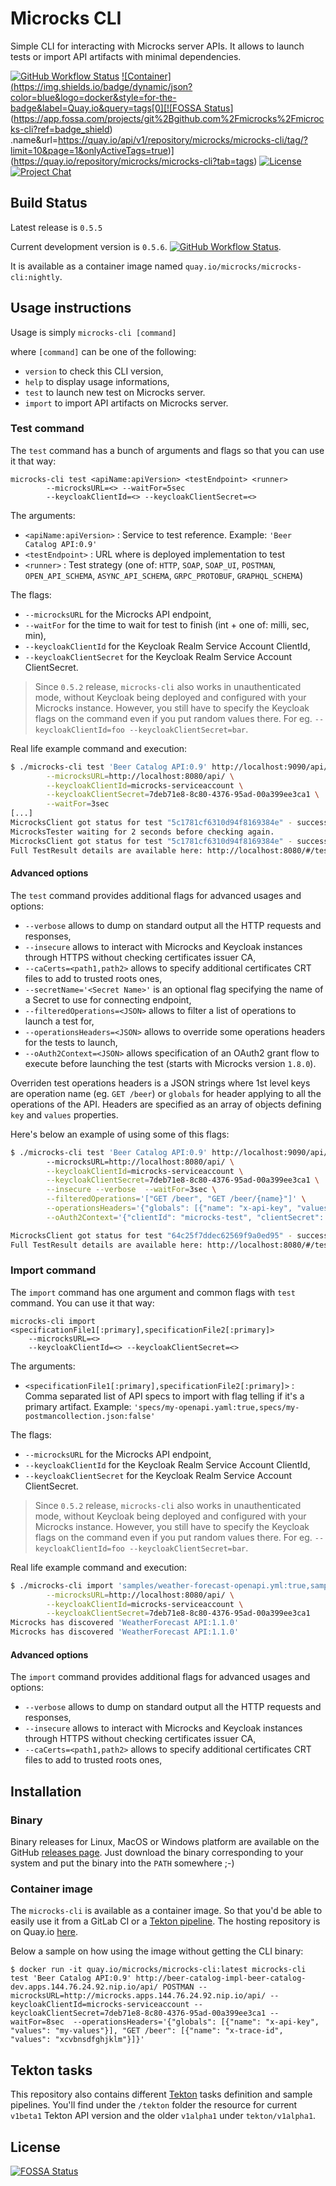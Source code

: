 # Microcks CLI

Simple CLI for interacting with Microcks server APIs.
It allows to launch tests or import API artifacts with minimal dependencies.

[![GitHub Workflow Status](https://img.shields.io/github/actions/workflow/status/microcks/microcks-cli/build-verify.yml?logo=github&style=for-the-badge)](https://github.com/microcks/microcks-cli/actions)
[![Container](https://img.shields.io/badge/dynamic/json?color=blue&logo=docker&style=for-the-badge&label=Quay.io&query=tags[0][![FOSSA Status](https://app.fossa.com/api/projects/git%2Bgithub.com%2Fmicrocks%2Fmicrocks-cli.svg?type=shield)](https://app.fossa.com/projects/git%2Bgithub.com%2Fmicrocks%2Fmicrocks-cli?ref=badge_shield)
.name&url=https://quay.io/api/v1/repository/microcks/microcks-cli/tag/?limit=10&page=1&onlyActiveTags=true)](https://quay.io/repository/microcks/microcks-cli?tab=tags)
[![License](https://img.shields.io/github/license/microcks/microcks-cli?style=for-the-badge&logo=apache)](https://www.apache.org/licenses/LICENSE-2.0)
[![Project Chat](https://img.shields.io/badge/discord-microcks-pink.svg?color=7289da&style=for-the-badge&logo=discord)](https://microcks.io/discord-invite/)


## Build Status

Latest release is `0.5.5`

Current development version is `0.5.6`. [![GitHub Workflow Status](https://img.shields.io/github/actions/workflow/status/microcks/microcks-cli/build-verify.yml?logo=github&style=for-the-badge)](https://github.com/microcks/microcks-cli/actions).

It is available as a container image named `quay.io/microcks/microcks-cli:nightly`.

## Usage instructions

Usage is simply `microcks-cli [command]`

where `[command]` can be one of the following:

* `version` to check this CLI version,
* `help` to display usage informations,
* `test` to launch new test on Microcks server.
* `import` to import API artifacts on Microcks server.

### Test command

The `test` command has a bunch of arguments and flags so that you can use it that way:

```
microcks-cli test <apiName:apiVersion> <testEndpoint> <runner>
        --microcksURL=<> --waitFor=5sec
        --keycloakClientId=<> --keycloakClientSecret=<>
```

The arguments:

* `<apiName:apiVersion>` : Service to test reference. Example: `'Beer Catalog API:0.9'`
* `<testEndpoint>` : URL where is deployed implementation to test
* `<runner>` : Test strategy (one of: `HTTP`, `SOAP`, `SOAP_UI`, `POSTMAN`, `OPEN_API_SCHEMA`, `ASYNC_API_SCHEMA`, `GRPC_PROTOBUF`, `GRAPHQL_SCHEMA`)

The flags:

* `--microcksURL` for the Microcks API endpoint,
* `--waitFor` for the time to wait for test to finish (int + one of: milli, sec, min),
* `--keycloakClientId` for the Keycloak Realm Service Account ClientId,
* `--keycloakClientSecret` for the Keycloak Realm Service Account ClientSecret.

> Since `0.5.2` release, `microcks-cli` also works in unauthenticated mode, without Keycloak being deployed and configured with your Microcks instance. However, you still have to specify the Keycloak flags on the command even if you put random values there. For eg. `--keycloakClientId=foo --keycloakClientSecret=bar`.

Real life example command and execution:

```sh
$ ./microcks-cli test 'Beer Catalog API:0.9' http://localhost:9090/api/ POSTMAN \
        --microcksURL=http://localhost:8080/api/ \
        --keycloakClientId=microcks-serviceaccount \
        --keycloakClientSecret=7deb71e8-8c80-4376-95ad-00a399ee3ca1 \
        --waitFor=3sec
[...]
MicrocksClient got status for test "5c1781cf6310d94f8169384e" - success: false, inProgress: true
MicrocksTester waiting for 2 seconds before checking again.
MicrocksClient got status for test "5c1781cf6310d94f8169384e" - success: true, inProgress: false
Full TestResult details are available here: http://localhost:8080/#/tests/5c1781cf6310d94f8169384e 
```

#### Advanced options

The `test` command provides additional flags for advanced usages and options:

* `--verbose` allows to dump on standard output all the HTTP requests and responses,
* `--insecure` allows to interact with Microcks and Keycloak instances through HTTPS without checking certificates issuer CA,
* `--caCerts=<path1,path2>` allows to specify additional certificates CRT files to add to trusted roots ones,
* `--secretName='<Secret Name>'` is an optional flag specifying the name of a Secret to use for connecting endpoint,
* `--filteredOperations=<JSON>` allows to filter a list of operations to launch a test for,
* `--operationsHeaders=<JSON>` allows to override some operations headers for the tests to launch,
* `--oAuth2Context=<JSON>` allows specification of an OAuth2 grant flow to execute before launching the test (starts with Microcks version `1.8.0`).

Overriden test operations headers is a JSON strings where 1st level keys are operation name (eg. `GET /beer`) or `globals` for header applying to all the operations of the API. Headers are specified as an array of objects defining `key` and `values` properties.

Here's below an example of using some of this flags:

```sh
$ ./microcks-cli test 'Beer Catalog API:0.9' http://localhost:9090/api/ OPEN_API_SCHEMA \                           
        --microcksURL=http://localhost:8080/api/ \
        --keycloakClientId=microcks-serviceaccount \
        --keycloakClientSecret=7deb71e8-8c80-4376-95ad-00a399ee3ca1 \
        --insecure --verbose  --waitFor=3sec \
        --filteredOperations='["GET /beer", "GET /beer/{name}"]' \
        --operationsHeaders='{"globals": [{"name": "x-api-key", "values": "my-values"}], "GET /beer": [{"name": "x-trace-id", "values": "xcvbnsdfghjklm"}]}' \
        --oAuth2Context='{"clientId": "microcks-test", "clientSecret": "ab54d329-e435-41ae-a900-ec6b3fe15c54", "tokenUri": "https://idp.acme.org/realms/my-app/protocol/openid-connect/token", "grantType": "CLIENT_CREDENTIALS"}'

MicrocksClient got status for test "64c25f7ddec62569f9a0ed95" - success: true, inProgress: false 
Full TestResult details are available here: http://localhost:8080/#/tests/64c25f7ddec62569f9a0ed95 
```

### Import command

The `import` command has one argument and common flags with `test` command. You can use it that way:

```
microcks-cli import <specificationFile1[:primary],specificationFile2[:primary]>
	--microcksURL=<>
	--keycloakClientId=<> --keycloakClientSecret=<>
```

The arguments:

* `<specificationFile1[:primary],specificationFile2[:primary]>` : Comma separated list of API specs to import with flag telling if it's a primary artifact. Example: `'specs/my-openapi.yaml:true,specs/my-postmancollection.json:false'`

The flags:

* `--microcksURL` for the Microcks API endpoint,
* `--keycloakClientId` for the Keycloak Realm Service Account ClientId,
* `--keycloakClientSecret` for the Keycloak Realm Service Account ClientSecret.

> Since `0.5.2` release, `microcks-cli` also works in unauthenticated mode, without Keycloak being deployed and configured with your Microcks instance. However, you still have to specify the Keycloak flags on the command even if you put random values there. For eg. `--keycloakClientId=foo --keycloakClientSecret=bar`.

Real life example command and execution:

```sh
$ ./microcks-cli import 'samples/weather-forecast-openapi.yml:true,samples/weather-forecast-postman.json:false' \
        --microcksURL=http://localhost:8080/api/ \
        --keycloakClientId=microcks-serviceaccount \
        --keycloakClientSecret=7deb71e8-8c80-4376-95ad-00a399ee3ca1
Microcks has discovered 'WeatherForecast API:1.1.0'
Microcks has discovered 'WeatherForecast API:1.1.0'
```

#### Advanced options

The `import` command provides additional flags for advanced usages and options:

* `--verbose` allows to dump on standard output all the HTTP requests and responses,
* `--insecure` allows to interact with Microcks and Keycloak instances through HTTPS without checking certificates issuer CA,
* `--caCerts=<path1,path2>` allows to specify additional certificates CRT files to add to trusted roots ones,


## Installation

### Binary

Binary releases for Linux, MacOS or Windows platform are available on the GitHub [releases page](https://github.com/microcks/microcks-cli/releases). Just download the binary corresponding to your system and put the binary into the `PATH` somewhere ;-)

### Container image

The `microcks-cli` is available as a container image. So that you'd be able to easily use it from a GitLab CI or a [Tekton pipeline](https://github.com/tektoncd/pipeline). The hosting repository is on Quay.io [here](https://quay.io/repository/microcks/microcks-cli).

Below a sample on how using the image without getting the CLI binary:

```
$ docker run -it quay.io/microcks/microcks-cli:latest microcks-cli test 'Beer Catalog API:0.9' http://beer-catalog-impl-beer-catalog-dev.apps.144.76.24.92.nip.io/api/ POSTMAN --microcksURL=http://microcks.apps.144.76.24.92.nip.io/api/ --keycloakClientId=microcks-serviceaccount --keycloakClientSecret=7deb71e8-8c80-4376-95ad-00a399ee3ca1 --waitFor=8sec  --operationsHeaders='{"globals": [{"name": "x-api-key", "values": "my-values"}], "GET /beer": [{"name": "x-trace-id", "values": "xcvbnsdfghjklm"}]}'
```


## Tekton tasks

This repository also contains different [Tekton](https://tekton.dev/) tasks definition and sample pipelines. You'll find under the `/tekton` folder the resource for current `v1beta1` Tekton API version and the older `v1alpha1` under `tekton/v1alpha1`.


## License
[![FOSSA Status](https://app.fossa.com/api/projects/git%2Bgithub.com%2Fmicrocks%2Fmicrocks-cli.svg?type=large)](https://app.fossa.com/projects/git%2Bgithub.com%2Fmicrocks%2Fmicrocks-cli?ref=badge_large)
